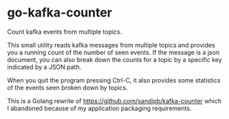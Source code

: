 # go-kafka-counter

Count kafka events from multiple topics.

This small utility reads kafka messages from multiple topics and provides you a
running count of the number of seen events. If the message is a json document,
you can also break down the counts for a topic by a specific key indicated by a
JSON path.

When you quit the program pressing Ctrl-C, it also provides some statistics of
the events seen broken down by topics.

This is a Golang rewrite of https://github.com/sandipb/kafka-counter which I abandoned
because of my application packaging requirements.
